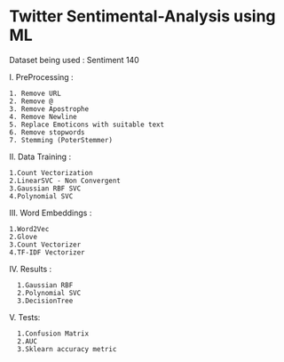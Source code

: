 # Twitter Sentimental-Analysis using ML
Dataset being used : Sentiment 140

I. PreProcessing :
    
    1. Remove URL
    2. Remove @
    3. Remove Apostrophe
    4. Remove Newline
    5. Replace Emoticons with suitable text
    6. Remove stopwords
    7. Stemming (PoterStemmer)
 
II. Data Training :
  
    1.Count Vectorization
    2.LinearSVC - Non Convergent
    3.Gaussian RBF SVC
    4.Polynomial SVC
 
III. Word Embeddings :
  
    1.Word2Vec
    2.Glove
    3.Count Vectorizer
    4.TF-IDF Vectorizer
    
    
 IV. Results :
      
      1.Gaussian RBF
      2.Polynomial SVC
      3.DecisionTree
   
  V. Tests:
      
      1.Confusion Matrix
      2.AUC
      3.Sklearn accuracy metric
 
